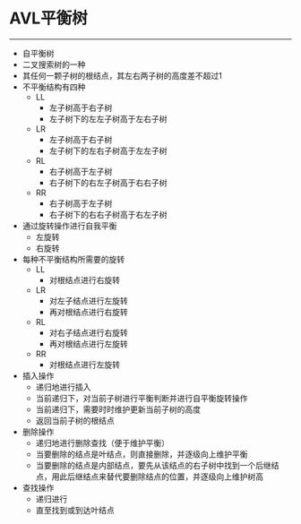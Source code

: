 # AVL平衡树
----
* 自平衡树
* 二叉搜索树的一种
* 其任何一颗子树的根结点，其左右两子树的高度差不超过1
* 不平衡结构有四种
	* LL
		* 左子树高于右子树
		* 左子树下的左左子树高于左右子树
	* LR
		* 左子树高于右子树
		* 左子树下的左右子树高于左左子树
	* RL
		* 右子树高于左子树
		* 右子树下的右左子树高于右右子树
	* RR
		* 右子树高于左子树
		* 右子树下的右右子树高于右左子树
* 通过旋转操作进行自我平衡
	* 左旋转
	* 右旋转
* 每种不平衡结构所需要的旋转
	* LL
		* 对根结点进行右旋转
	* LR
		* 对左子结点进行左旋转
		* 再对根结点进行右旋转
	* RL
		* 对右子结点进行右旋转
		* 再对根结点进行左旋转
	* RR
		* 对根结点进行左旋转
* 插入操作
	* 递归地进行插入
	* 当前递归下，对当前子树进行平衡判断并进行自平衡旋转操作
	* 当前递归下，需要时时维护更新当前子树的高度
	* 返回当前子树的根结点
* 删除操作
	* 递归地进行删除查找（便于维护平衡）
	* 当要删除的结点是叶结点，则直接删除，并逐级向上维护平衡
	* 当要删除的结点是内部结点，要先从该结点的右子树中找到一个后继结点，用此后继结点来替代要删除结点的位置，并逐级向上维护树高
* 查找操作
	* 递归进行
	* 直至找到或到达叶结点